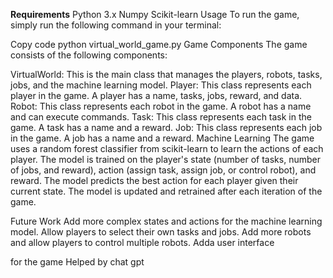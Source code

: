 
**Requirements**
Python 3.x
Numpy
Scikit-learn
Usage
To run the game, simply run the following command in your terminal:

Copy code
python virtual_world_game.py
Game Components
The game consists of the following components:

VirtualWorld: This is the main class that manages the players, robots, tasks, jobs, and the machine learning model.
Player: This class represents each player in the game. A player has a name, tasks, jobs, reward, and data.
Robot: This class represents each robot in the game. A robot has a name and can execute commands.
Task: This class represents each task in the game. A task has a name and a reward.
Job: This class represents each job in the game. A job has a name and a reward.
Machine Learning
The game uses a random forest classifier from scikit-learn to learn the actions of each player. The model is trained on the player's state (number of tasks, number of jobs, and reward), action (assign task, assign job, or control robot), and reward. The model predicts the best action for each player given their current state. The model is updated and retrained after each iteration of the game.

Future Work
Add more complex states and actions for the machine learning model.
Allow players to select their own tasks and jobs.
Add more robots and allow players to control multiple robots.
Adda user interface

for the game
Helped by chat gpt

